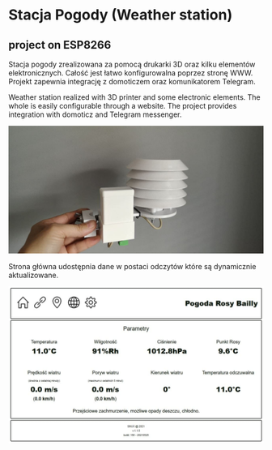 # Stacja Pogody (Weather station)

## project on ESP8266

Stacja pogody zrealizowana za pomocą drukarki 3D oraz kilku elementów elektronicznych.
Całość jest łatwo konfigurowalna poprzez stronę WWW. Projekt zapewnia integrację z domoticzem oraz komunikatorem Telegram.

Weather station realized with 3D printer and some electronic elements.
The whole is easily configurable through a website. The project provides integration with domoticz and Telegram messenger.

![GitHub Logo](/pic/photo_2021-05-16_18-42-17.jpg)

Strona główna udostępnia dane w postaci odczytów które są dynamicznie aktualizowane.

![GitHub Logo](/pic/index.jpg)
